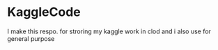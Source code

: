 # KaggleCode
I make this respo. for stroring my kaggle work in clod and i also use for general purpose 
